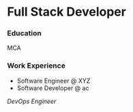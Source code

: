 # Full Stack Developer

### Education
MCA

### Work Experience
- Software Engineer @ XYZ
- Software Developer @ ac


*DevOps Engineer*
